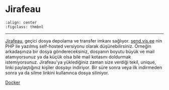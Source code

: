 # Jirafeau

```{figure} assets/jirafeau.jpg
:align: center
:figclass: thmbnl
```

---

[Jirafeau](https://gitlab.com/mojo42/Jirafeau), geçici dosya depolama ve
transfer imkanı sağlıyor. [send.vis.ee](https://send.vis.ee/) nin PHP ile
yazılmış self-hosted versiyonu olarak düşünebilirsiniz. Örneğin arkadaşınıza bir
dosya göndereceksiniz, dosyanın boyutu büyük ve mail atamıyorsunuz ya da küçük
olsa bile mail kotasını doldurmak istemiyorsunuz. Jirafeau'ya yüklediğiniz zaman
size verdiği tekil, unique, linki paylaştığınız kişiler dosyayı indiriyor. Bir
süre sonra veya ilk indirmeden sonra ya da silme linkini kullanınca dosya
siliniyor.

[Docker](https://hub.docker.com/r/mojo42/jirafeau/)
